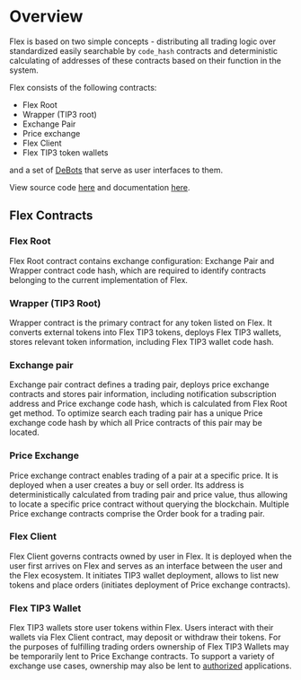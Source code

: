 # Overview

Flex is based on two simple concepts - distributing all trading logic over standardized easily searchable by `code_hash` contracts and deterministic calculating of addresses of these contracts based on their function in the system.

Flex consists of the following contracts:

* Flex Root
* Wrapper (TIP3 root)
* Exchange Pair
* Price exchange
* Flex Client
* Flex TIP3 token wallets

and a set of [DeBots](flex-debots/) that serve as user interfaces to them.

View source code [here](https://github.com/tonlabs/flex/tree/main/flex) and documentation [here](https://tonlabs.github.io/flex/).

## Flex Contracts

### Flex Root

Flex Root contract contains exchange configuration: Exchange Pair and Wrapper contract code hash, which are required to identify contracts belonging to the current implementation of Flex.

### Wrapper (TIP3 Root)

Wrapper contract is the primary contract for any token listed on Flex. It converts external tokens into Flex TIP3 tokens, deploys Flex TIP3 wallets, stores relevant token information, including Flex TIP3 wallet code hash.

### Exchange pair

Exchange pair contract defines a trading pair, deploys price exchange contracts and stores pair information, including notification subscription address and Price exchange code hash, which is calculated from Flex Root get method. To optimize search each trading pair has a unique Price exchange code hash by which all Price contracts of this pair may be located.

### Price Exchange

Price exchange contract enables trading of a pair at a specific price. It is deployed when a user creates a buy or sell order. Its address is deterministically calculated from trading pair and price value, thus allowing to locate a specific price contract without querying the blockchain. Multiple Price exchange contracts comprise the Order book for a trading pair.

### Flex Client

Flex Client governs contracts owned by user in Flex. It is deployed when the user first arrives on Flex and serves as an interface between the user and the Flex ecosystem. It initiates TIP3 wallet deployment, allows to list new tokens and place orders (initiates deployment of Price exchange contracts).

### Flex TIP3 Wallet

Flex TIP3 wallets store user tokens within Flex. Users interact with their wallets via Flex Client contract, may deposit or withdraw their tokens. For the purposes of fulfilling trading orders ownership of Flex TIP3 Wallets may be temporarily lent to Price Exchange contracts. To support a variety of exchange use cases, ownership may also be lent to [authorized](client-app-authorization.md) applications.

